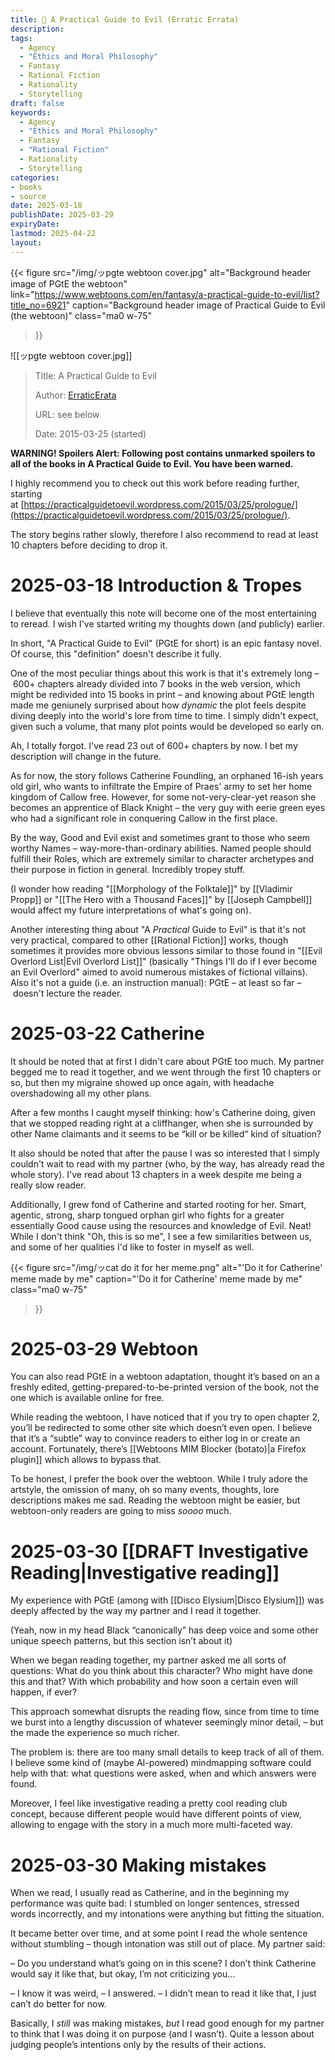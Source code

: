 ```yaml
---
title: 📔 A Practical Guide to Evil (Erratic Errata)
description: 
tags:
  - Agency
  - "Ethics and Moral Philosophy"
  - Fantasy
  - Rational Fiction
  - Rationality
  - Storytelling
draft: false
keywords: 
  - Agency
  - "Ethics and Moral Philosophy"
  - Fantasy
  - "Rational Fiction"
  - Rationality
  - Storytelling
categories: 
- books
- source
date: 2025-03-18
publishDate: 2025-03-29
expiryDate: 
lastmod: 2025-04-22
layout:
---
```

{{< figure
  src="/img/ッpgte webtoon cover.jpg"
  alt="Background header image of PGtE the webtoon"
  link="https://www.webtoons.com/en/fantasy/a-practical-guide-to-evil/list?title_no=6921"
  caption="Background header image of Practical Guide to Evil (the webtoon)"
  class="ma0 w-75"
>}}


![[ッpgte webtoon cover.jpg]]

> Title: A Practical Guide to Evil
> 
> Author: [ErraticErata](https://www.patreon.com/ErraticErrata/about)
> 
> URL: see below
> 
> Date: 2015-03-25 (started)

**WARNING! Spoilers Alert: Following post contains unmarked spoilers to all of the books in A Practical Guide to Evil. You have been warned.**

I highly recommend you to check out this work before reading further, starting at [https://practicalguidetoevil.wordpress.com/2015/03/25/prologue/](https://practicalguidetoevil.wordpress.com/2015/03/25/prologue/).

The story begins rather slowly, therefore I also recommend to read at least 10 chapters before deciding to drop it.

# 2025-03-18 Introduction & Tropes

I believe that eventually this note will become one of the most entertaining to reread. I wish I've started writing my thoughts down (and publicly) earlier.

In short, "A Practical Guide to Evil" (PGtE for short) is an epic fantasy novel. Of course, this "definition" doesn't describe it fully.

One of the most peculiar things about this work is that it's extremely long – 600+ chapters already divided into 7 books in the web version, which might be redivided into 15 books in print – and knowing about PGtE length made me geniunely surprised about how _dynamic_ the plot feels despite diving deeply into the world's lore from time to time. I simply didn't expect, given such a volume, that many plot points would be developed so early on.

Ah, I totally forgot. I've read 23 out of 600+ chapters by now. I bet my description will change in the future.

As for now, the story follows Catherine Foundling, an orphaned 16-ish years old girl, who wants to infiltrate the Empire of Praes' army to set her home kingdom of Callow free. However, for some not-very-clear-yet reason she becomes an apprentice of Black Knight – the very guy with eerie green eyes who had a significant role in conquering Callow in the first place.

By the way, Good and Evil exist and sometimes grant to those who seem worthy Names – way-more-than-ordinary abilities. Named people should fulfill their Roles, which are extremely similar to character archetypes and their purpose in fiction in general. Incredibly tropey stuff.

(I wonder how reading "[[Morphology of the Folktale]]" by [[Vladimir Propp]] or "[[The Hero with a Thousand Faces]]" by [[Joseph Campbell]] would affect my future interpretations of what's going on).

Another interesting thing about "A _Practical_ Guide to Evil" is that it's not very practical, compared to other [[Rational Fiction]] works, though sometimes it provides more obvious lessons similar to those found in "[[Evil Overlord List|Evil Overlord List]]" (basically "Things I'll do if I ever become an Evil Overlord" aimed to avoid numerous mistakes of fictional villains). Also it's not a guide (i.e. an instruction manual): PGtE – at least so far – doesn't lecture the reader.

# 2025-03-22 Catherine

It should be noted that at first I didn't care about PGtE too much. My partner begged me to read it together, and we went through the first 10 chapters or so, but then my migraine showed up once again, with headache overshadowing all my other plans.

After a few months I caught myself thinking: how's Catherine doing, given that we stopped reading right at a cliffhanger, when she is surrounded by other Name claimants and it seems to be “kill or be killed“ kind of situation?

It also should be noted that after the pause I was so interested that I simply couldn't wait to read with my partner (who, by the way, has already read the whole story). I've read about 13 chapters in a week despite me being a really slow reader.

Additionally, I grew fond of Catherine and started rooting for her. Smart, agentic, strong, sharp tongued orphan girl who fights for a greater essentially Good cause using the resources and knowledge of Evil. Neat! While I don't think "Oh, this is so me", I see a few similarities between us, and some of her qualities I'd like to foster in myself as well.

{{< figure
  src="/img/ッcat do it for her meme.png"
  alt="'Do it for Catherine' meme made by me"
  caption="'Do it for Catherine' meme made by me"
  class="ma0 w-75"
>}}


# 2025-03-29 Webtoon
You can also read PGtE in a webtoon adaptation, thought it’s based on an a freshly edited, getting-prepared-to-be-printed version of the book, not the one which is available online for free.

While reading the webtoon, I have noticed that if you try to open chapter 2, you’ll be redirected to some other site which doesn’t even open. I believe that it’s a “subtle” way to convince readers to either log in or create an account. Fortunately, there’s [[Webtoons MIM Blocker (botato)|a Firefox plugin]] which allows to bypass that.

To be honest, I prefer the book over the webtoon. While I truly adore the artstyle, the omission of many, oh so many events, thoughts, lore descriptions makes me sad. Reading the webtoon might be easier, but webtoon-only readers are going to miss *soooo* much.
# 2025-03-30 [[DRAFT Investigative Reading|Investigative reading]]
My experience with PGtE (among with [[Disco Elysium|Disco Elysium]]) was deeply affected by the way my partner and I read it together.

(Yeah, now in my head Black “canonically” has deep voice and some other unique speech patterns, but this section isn’t about it)

When we began reading together, my partner asked me all sorts of questions: What do you think about this character? Who might have done this and that? With which probability and how soon a certain even will happen, if ever?

This approach somewhat disrupts the reading flow, since from time to time we burst into a lengthy discussion of whatever seemingly minor detail, – but the made the experience so much richer.

The problem is: there are too many small details to keep track of all of them. I believe some kind of (maybe AI-powered) mindmapping software could help with that: what questions were asked, when and which answers were found.

Moreover, I feel like investigative reading a pretty cool reading club concept, because different people would have different points of view, allowing to engage with the story in a much more multi-faceted way.
# 2025-03-30 Making mistakes
When we read, I usually read as Catherine, and in the beginning my performance was quite bad: I stumbled on longer sentences, stressed words incorrectly, and my intonations were anything but fitting the situation.

It became better over time, and at some point I read the whole sentence without stumbling – though intonation was still out of place. My partner said:

– Do you understand what’s going on in this scene? I don’t think Catherine would say it like that, but okay, I’m not criticizing you…

– I know it was weird, – I answered. – I didn’t mean to read it like that, I just can’t do better for now.

Basically, I *still* was making mistakes, *but* I read good enough for my partner to think that I was doing it on purpose (and I wasn’t). Quite a lesson about judging people’s intentions only by the results of their actions.
